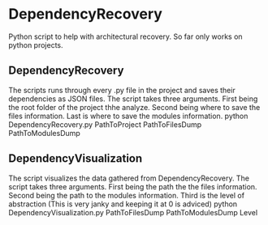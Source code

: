 # DependencyRecovery
Python script to help with architectural recovery. 
So far only works on python projects.

## DependencyRecovery
The scripts runs through every .py file in the project and saves their dependencies as JSON files.
The script takes three arguments. First being the root folder of the project thhe analyze. Second being where to save the files information. Last is where to save the modules information.
python DependencyRecovery.py PathToProject PathToFilesDump PathToModulesDump  

## DependencyVisualization
The script visualizes the data gathered from DependencyRecovery.
The script takes three arguments. First being the path the the files information. Second being the path to the modules information. Third is the level of abstraction (This is very janky and keeping it at 0 is adviced)
python DependencyVisualization.py PathToFilesDump PathToModulesDump Level
